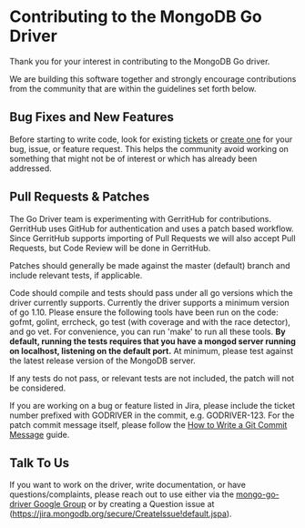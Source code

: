 # Contributing to the MongoDB Go Driver

Thank you for your interest in contributing to the MongoDB Go driver.

We are building this software together and strongly encourage contributions from the community that are within the guidelines set forth
below.

## Bug Fixes and New Features

Before starting to write code, look for existing [tickets](https://jira.mongodb.org/browse/GODRIVER) or
[create one](https://jira.mongodb.org/secure/CreateIssue!default.jspa) for your bug, issue, or feature request. This helps the community
avoid working on something that might not be of interest or which has already been addressed.

## Pull Requests & Patches

The Go Driver team is experimenting with GerritHub for contributions. GerritHub uses GitHub for authentication and uses a patch based
workflow. Since GerritHub supports importing of Pull Requests we will also accept Pull Requests, but Code Review will be done in
GerritHub.

Patches should generally be made against the master (default) branch and include relevant tests, if applicable.

Code should compile and tests should pass under all go versions which the driver currently supports.  Currently the driver
supports a minimum version of go 1.10. Please ensure the following tools have been run on the code: gofmt, golint, errcheck,
go test (with coverage and with the race detector), and go vet. For convenience, you can run 'make' to run all these tools.
**By default, running the tests requires that you have a mongod server running on localhost, listening on the default port.**
At minimum, please test against the latest release version of the MongoDB server.

If any tests do not pass, or relevant tests are not included, the patch will not be considered.

If you are working on a bug or feature listed in Jira, please include the ticket number prefixed with GODRIVER in the commit,
e.g. GODRIVER-123. For the patch commit message itself, please follow the [How to Write a Git Commit Message](https://chris.beams.io/posts/git-commit/) guide.

## Talk To Us

If you want to work on the driver, write documentation, or have questions/complaints, please reach out to use either via
the [mongo-go-driver Google Group](https://groups.google.com/forum/#!forum/mongodb-go-driver) or by creating a Question
issue at (https://jira.mongodb.org/secure/CreateIssue!default.jspa).
